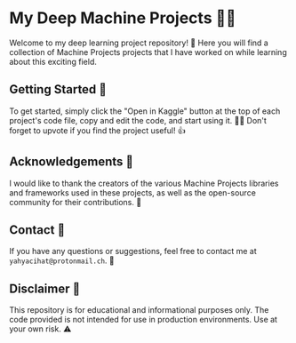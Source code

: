 # My Deep Machine Projects 🤖🧠

Welcome to my deep learning project repository! 🎉 Here you will find a collection of Machine Projects projects that I have worked on while learning about this exciting field. 

## Getting Started 🚀

To get started, simply click the "Open in Kaggle" button at the top of each project's code file, copy and edit the code, and start using it. 👨‍💻 Don't forget to upvote if you find the project useful! 👍

## Acknowledgements 🙏

I would like to thank the creators of the various Machine Projects libraries and frameworks used in these projects, as well as the open-source community for their contributions. 🙌

## Contact 📧

If you have any questions or suggestions, feel free to contact me at `yahyacihat@protonmail.ch`. 📩

## Disclaimer 📜

This repository is for educational and informational purposes only. The code provided is not intended for use in production environments. Use at your own risk. ⚠️
